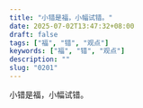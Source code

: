 ```yaml
---
title: "小错是福，小幅试错。"
date: 2025-07-02T13:47:32+08:00
draft: false
tags: ["福", "错", "观点"]
keywords: ["福", "错", "观点"]
description: ""
slug: "0201"
---
```


小错是福，小幅试错。
